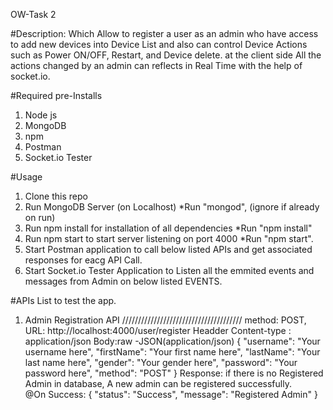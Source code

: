 OW-Task 2

#Description:
Which Allow to register a user as an admin who have access to add new devices into Device List and also can control Device Actions such as Power ON/OFF, Restart, and Device delete. at the client side All the actions changed by an admin can reflects in Real Time with the help of socket.io.

#Required pre-Installs 
1. Node js
2. MongoDB
3. npm
4. Postman
5. Socket.io Tester

#Usage
1. Clone this repo 
2. Run MongoDB Server (on Localhost)  *Run "mongod", (ignore if already on run)
3. Run npm install for installation of all dependencies *Run "npm install" 
4. Run npm start to start server listening on port 4000 *Run "npm start".
5. Start Postman application to call below listed APIs and get associated responses for eacg API Call.
6. Start Socket.io Tester Application to Listen all the emmited events and messages from Admin on below listed EVENTS. 

#APIs List to test the app.
1. Admin Registration API
//////////////////////////////////////
        method: POST,
        URL: http://localhost:4000/user/register
        Headder Content-type : application/json
        Body:raw -JSON(application/json)
            {                                                                                                                                       "username": "Your username here",                                                                                                       "firstName": "Your first name here",
            "lastName": "Your last name here",
            "gender": "Your gender here",
            "password": "Your password here",
            "method": "POST"
            } 
        Response: if there is no Registered Admin in database, A new admin can be registered successfully.  
             @On Success:
             {
            "status": "Success",
            "message": "Registered Admin"
             }




